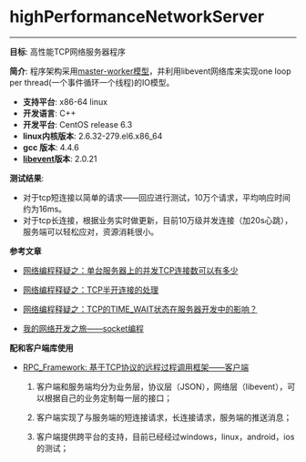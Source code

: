 highPerformanceNetworkServer
=============================
-----
**目标**: 高性能TCP网络服务器程序  

**简介**: 程序架构采用[master-worker模型](http://yaocoder.blog.51cto.com/2668309/1170944)，并利用libevent网络库来实现one loop per thread(一个事件循环一个线程)的IO模型。  
  
  
* **支持平台**: x86-64 linux  
* **开发语言**: C++  
* **开发平台**: CentOS release 6.3 
* **linux内核版本**: 2.6.32-279.el6.x86_64 
* **gcc 版本**: 4.4.6
* **[libevent](http://libevent.org/)版本**: 2.0.21

**测试结果**:

* 对于tcp短连接以简单的请求——回应进行测试，10万个请求，平均响应时间约为16ms。
* 对于tcp长连接，根据业务实时做更新，目前10万级并发连接（加20s心跳），服务端可以轻松应对，资源消耗很小。


**参考文章**

* [网络编程释疑之：单台服务器上的并发TCP连接数可以有多少](http://yaocoder.blog.51cto.com/2668309/1312821)

* [网络编程释疑之：TCP半开连接的处理](http://yaocoder.blog.51cto.com/2668309/1309358)

* [网络编程释疑之：TCP的TIME_WAIT状态在服务器开发中的影响？](http://yaocoder.blog.51cto.com/2668309/1338567)

* [我的网络开发之旅——socket编程](http://yaocoder.blog.51cto.com/2668309/1556742)

**配和客户端库使用**
* [RPC_Framework: 基于TCP协议的远程过程调用框架——客户端](https://github.com/yaocoder/RPC_Framework) 
  1. 客户端和服务端均分为业务层，协议层（JSON），网络层（libevent），可以根据自己的业务定制每一层的接口；

  2. 客户端实现了与服务端的短连接请求，长连接请求，服务端的推送消息；

  3. 客户端提供跨平台的支持，目前已经经过windows，linux，android，ios的测试；

